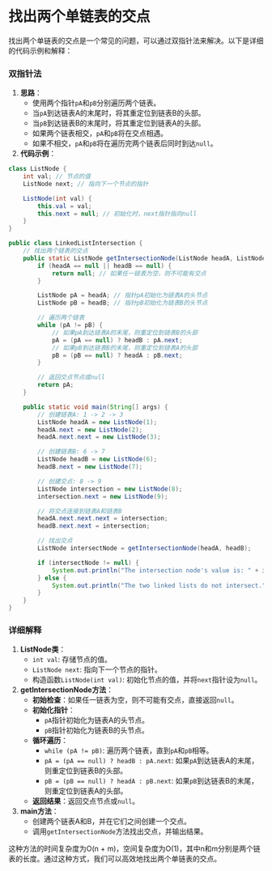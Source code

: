 # 找出两个单链表的交点

找出两个单链表的交点是一个常见的问题，可以通过双指针法来解决。以下是详细的代码示例和解释：

### 双指针法

1. **思路**：
    - 使用两个指针`pA`和`pB`分别遍历两个链表。
    - 当`pA`到达链表A的末尾时，将其重定位到链表B的头部。
    - 当`pB`到达链表B的末尾时，将其重定位到链表A的头部。
    - 如果两个链表相交，`pA`和`pB`将在交点相遇。
    - 如果不相交，`pA`和`pB`将在遍历完两个链表后同时到达`null`。
2. **代码示例**：

```java
class ListNode {  
    int val; // 节点的值  
    ListNode next; // 指向下一个节点的指针  

    ListNode(int val) {  
        this.val = val;  
        this.next = null; // 初始化时，next指针指向null  
    }  
}  

public class LinkedListIntersection {  
    // 找出两个链表的交点  
    public static ListNode getIntersectionNode(ListNode headA, ListNode headB) {  
        if (headA == null || headB == null) {  
            return null; // 如果任一链表为空，则不可能有交点  
        }  

        ListNode pA = headA; // 指针pA初始化为链表A的头节点  
        ListNode pB = headB; // 指针pB初始化为链表B的头节点  

        // 遍历两个链表  
        while (pA != pB) {  
            // 如果pA到达链表A的末尾，则重定位到链表B的头部  
            pA = (pA == null) ? headB : pA.next;  
            // 如果pB到达链表B的末尾，则重定位到链表A的头部  
            pB = (pB == null) ? headA : pB.next;  
        }  

        // 返回交点节点或null  
        return pA;  
    }  

    public static void main(String[] args) {  
        // 创建链表A: 1 -> 2 -> 3  
        ListNode headA = new ListNode(1);  
        headA.next = new ListNode(2);  
        headA.next.next = new ListNode(3);  

        // 创建链表B: 6 -> 7  
        ListNode headB = new ListNode(6);  
        headB.next = new ListNode(7);  

        // 创建交点: 8 -> 9  
        ListNode intersection = new ListNode(8);  
        intersection.next = new ListNode(9);  

        // 将交点连接到链表A和链表B  
        headA.next.next.next = intersection;  
        headB.next.next = intersection;  

        // 找出交点  
        ListNode intersectNode = getIntersectionNode(headA, headB);  

        if (intersectNode != null) {  
            System.out.println("The intersection node's value is: " + intersectNode.val);  
        } else {  
            System.out.println("The two linked lists do not intersect.");  
        }  
    }  
}
```

### 详细解释

1. **ListNode类**：
    - `int val`: 存储节点的值。
    - `ListNode next`: 指向下一个节点的指针。
    - 构造函数`ListNode(int val)`: 初始化节点的值，并将`next`指针设为`null`。
2. **getIntersectionNode方法**：
    - **初始检查**：如果任一链表为空，则不可能有交点，直接返回`null`。
    - **初始化指针**：
        - `pA`指针初始化为链表A的头节点。
        - `pB`指针初始化为链表B的头节点。
    - **循环遍历**：
        - `while (pA != pB)`: 遍历两个链表，直到`pA`和`pB`相等。
        - `pA = (pA == null) ? headB : pA.next`: 如果`pA`到达链表A的末尾，则重定位到链表B的头部。
        - `pB = (pB == null) ? headA : pB.next`: 如果`pB`到达链表B的末尾，则重定位到链表A的头部。
    - **返回结果**：返回交点节点或`null`。
3. **main方法**：
    - 创建两个链表A和B，并在它们之间创建一个交点。
    - 调用`getIntersectionNode`方法找出交点，并输出结果。

这种方法的时间复杂度为O(n + m)，空间复杂度为O(1)，其中n和m分别是两个链表的长度。通过这种方式，我们可以高效地找出两个单链表的交点。
